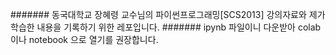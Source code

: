 ####### 동국대학교 장혜령 교수님의 파이썬프로그래밍[SCS2013] 강의자료와 제가 학습한 내용을 기록하기 위한 레포입니다.
####### ipynb 파일이니 다운받아 colab 이나 notebook 으로 열기를 권장합니다.
